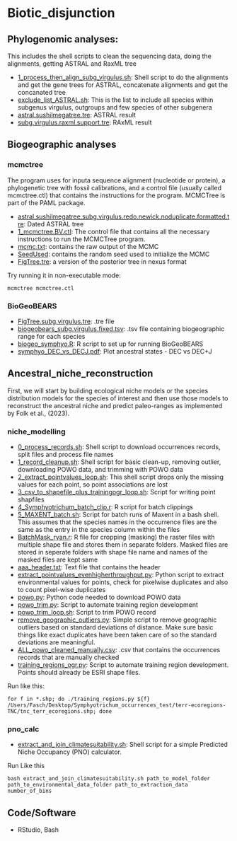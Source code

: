 # Biotic_disjunction

## Phylogenomic analyses:
This includes the shell scripts to clean the sequencing data, doing the alignments, getting ASTRAL and RaxML tree
  - [1_process_then_align_subg_virgulus.sh](https://github.com/dahalsushil/biotic_disjunction/blob/main/Phylogenomics/1_process_then_align_subg_virgulus.sh): Shell script to do the alignments and get the gene trees for ASTRAL, concatenate alignments and get the concanated tree
  - [exclude_list_ASTRAL.sh](https://github.com/dahalsushil/biotic_disjunction/blob/main/Phylogenomics/exclude_list_ASTRAL.sh): This is the list to include all species within subgenus virgulus, outgroups and few species of other subgenera
  - [astral.sushilmegatree.tre](https://github.com/dahalsushil/biotic_disjunction/blob/main/Phylogenomics/Results/astral.sushilmegatree.tre): ASTRAL result
  - [subg.virgulus.raxml.support.tre](https://github.com/dahalsushil/biotic_disjunction/blob/main/Phylogenomics/Results/subg.virgulus.raxml.support.tre): RAxML result

## Biogeographic analyses
### mcmctree
The program uses for inputa sequence alignment (nucleotide or protein), a phylogenetic tree with fossil calibrations, and a control file (usually called mcmctree.ctl) that contains the instructions for the program. MCMCTree is part of the PAML package.
- [astral.sushilmegatree.subg.virgulus.redo.newick.noduplicate.formatted.tre](https://github.com/dahalsushil/biotic_disjunction/blob/main/BioGeoBEARS/mcmctree/astral.sushilmegatree.subg.virgulus.redo.newick.noduplicate.formatted.tre): Dated ASTRAL tree
- [1_mcmctree.BV.ctl](https://github.com/dahalsushil/biotic_disjunction/blob/main/BioGeoBEARS/mcmctree/1_mcmctree.BV.ctl): The control file that contains all the necessary instructions to run the MCMCTree program.
- [mcmc.txt](https://github.com/dahalsushil/biotic_disjunction/blob/main/BioGeoBEARS/mcmctree/mcmc.txt): contains the raw output of the MCMC
- [SeedUsed](https://github.com/dahalsushil/biotic_disjunction/blob/main/BioGeoBEARS/mcmctree/SeedUsed): contains the random seed used to initialize the MCMC
- [FigTree.tre](https://github.com/dahalsushil/biotic_disjunction/blob/main/BioGeoBEARS/mcmctree/FigTree.tre): a version of the posterior tree in nexus format

Try running it in non-executable mode:
```
mcmctree mcmctree.ctl
```
### BioGeoBEARS
- [FigTree.subg.virgulus.tre](https://github.com/dahalsushil/biotic_disjunction/blob/main/BioGeoBEARS/FigTree.subg.virgulus.tre): .tre file
- [biogeobears_subg.virgulus.fixed.tsv](https://github.com/dahalsushil/biotic_disjunction/blob/main/BioGeoBEARS/biogeobears_subg.virgulus.fixed.tsv): .tsv file containing biogeographic range for each species
- [biogeo_symphyo.R](https://github.com/dahalsushil/biotic_disjunction/blob/main/BioGeoBEARS/biogeo_symphyo.R): R script to set up for running BioGeoBEARS
- [symphyo_DEC_vs_DECJ.pdf](https://github.com/dahalsushil/biotic_disjunction/blob/main/BioGeoBEARS/symphyo_DEC_vs_DECJ.pdf): Plot ancestral states - DEC vs DEC+J

## Ancestral_niche_reconstruction
First, we will start by building ecological niche models or the species distribution models for the species of interest and then use those models to reconstruct the ancestral niche and predict paleo-ranges as implemented by Folk et al., (2023). 
### niche_modelling
- [0_process_records.sh](https://github.com/dahalsushil/biotic_disjunction/blob/main/ancestral_niche_reconstruction/niche_modeling/0_process_records.sh): Shell script to download occurrences records, split files and process file names
- [1_record_cleanup.sh](https://github.com/dahalsushil/biotic_disjunction/blob/main/ancestral_niche_reconstruction/niche_modeling/1_record_cleanup.sh): Shell script for basic clean-up, removing outlier, downloading POWO data, and trimming with POWO data
- [2_extract_pointvalues_loop.sh](https://github.com/dahalsushil/biotic_disjunction/blob/main/ancestral_niche_reconstruction/niche_modeling/2_extract_pointvalues_loop.sh): This shell script drops only the missing values for each point, so point associations are lost
- [3_csv_to_shapefile_plus_trainingogr_loop.sh](https://github.com/dahalsushil/biotic_disjunction/blob/main/ancestral_niche_reconstruction/niche_modeling/3_csv_to_shapefile_plus_trainingogr_loop.sh): Script for writing point shapfiles
- [4_Symphyotrichum_batch_clip.r](https://github.com/dahalsushil/biotic_disjunction/blob/main/ancestral_niche_reconstruction/niche_modeling/4_Symphyotrichum_batch_clip.r): R script for batch clippings
- [5_MAXENT_batch.sh](https://github.com/dahalsushil/biotic_disjunction/blob/main/ancestral_niche_reconstruction/niche_modeling/5_MAXENT_batch.sh): Script for batch runs of Maxent in a bash shell. This assumes that the species names in the occurrence files are the same as the entry in the species column within the files
- [BatchMask_ryan.r](https://github.com/dahalsushil/biotic_disjunction/blob/main/ancestral_niche_reconstruction/niche_modeling/BatchMask_ryan.r): R file for cropping (masking) the raster files with multiple shape file and stores them in separate folders. Masked files are stored in seperate folders with shape file name and names of the masked files are kept same
- [aaa_header.txt](https://github.com/dahalsushil/biotic_disjunction/blob/main/ancestral_niche_reconstruction/niche_modeling/aaa_header.txt): Text file that contains the header
- [extract_pointvalues_evenhigherthroughput.py](https://github.com/dahalsushil/biotic_disjunction/blob/main/ancestral_niche_reconstruction/niche_modeling/extract_pointvalues_evenhigherthroughput.py): Python script to extract environmental values for points, check for pixelwise duplicates and also to count pixel-wise duplicates
- [powo.py](https://github.com/dahalsushil/biotic_disjunction/blob/main/ancestral_niche_reconstruction/niche_modeling/powo.py): Python code needed to download POWO data
- [powo_trim.py](https://github.com/dahalsushil/biotic_disjunction/blob/main/ancestral_niche_reconstruction/niche_modeling/powo_trim.py): Script to automate training region development
- [powo_trim_loop.sh](https://github.com/dahalsushil/biotic_disjunction/blob/main/ancestral_niche_reconstruction/niche_modeling/powo_trim_loop.sh): Script to trim POWO record
- [remove_geographic_outliers.py](https://github.com/dahalsushil/biotic_disjunction/blob/main/ancestral_niche_reconstruction/niche_modeling/remove_geographic_outliers.py): Simple script to remove geographic outliers based on standard deviations of distance. Make sure basic things like exact duplicates have been taken care of so the standard deviations are meaningful.
- [ALL_powo_cleaned_manually.csv](https://github.com/dahalsushil/biotic_disjunction/blob/main/ancestral_niche_reconstruction/niche_modeling/ALL_powo_cleaned_manually.csv): .csv that contains the occurrences records that are manually checked
- [training_regions_ogr.py](https://github.com/dahalsushil/biotic_disjunction/blob/main/ancestral_niche_reconstruction/niche_modeling/training_regions_ogr.py): Script to automate training region development. Points should already be ESRI shape files.

Run like this:
```
for f in *.shp; do ./training_regions.py ${f} /Users/Fasch/Desktop/Symphyotrichum_occurrences_test/terr-ecoregions-TNC/tnc_terr_ecoregions.shp; done
```

### pno_calc
- [extract_and_join_climatesuitability.sh](https://github.com/dahalsushil/biotic_disjunction/blob/main/ancestral_niche_reconstruction/pno_calc/extract_and_join_climatesuitability.sh): Shell script for a simple Predicted Niche Occupancy (PNO) calculator.

Run Like this
```
bash extract_and_join_climatesuitability.sh path_to_model_folder path_to_environmental_data_folder path_to_extraction_data number_of_bins
```
## Code/Software
- RStudio, Bash

